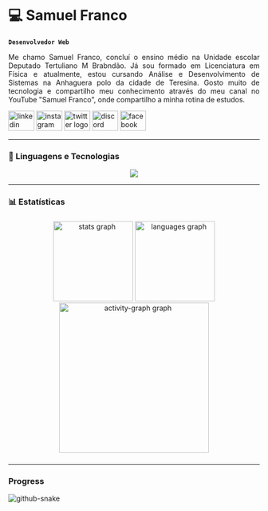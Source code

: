 # 💻 Samuel Franco

**`Desenvolvedor Web`**

<p style='text-align: justify;'>
Me chamo Samuel Franco, concluí o ensino médio na Unidade escolar Deputado Tertuliano M Brabndão. Já sou formado em Licenciatura em Física e atualmente, estou cursando Análise e Desenvolvimento de Sistemas na Anhaguera polo da cidade de Teresina. Gosto muito de tecnologia e compartilho meu conhecimento através do meu canal no YouTube "Samuel Franco", onde compartilho a minha rotina de estudos.
</p>

<div align="left">
  <img src="https://raw.githubusercontent.com/maurodesouza/profile-readme-generator/master/src/assets/icons/social/linkedin/default.svg" width="52" height="40" alt="linkedin logo"  />
  <img src="https://raw.githubusercontent.com/maurodesouza/profile-readme-generator/master/src/assets/icons/social/instagram/default.svg" width="52" height="40" alt="instagram logo"  />
  <img src="https://raw.githubusercontent.com/maurodesouza/profile-readme-generator/master/src/assets/icons/social/twitter/default.svg" width="52" height="40" alt="twitter logo"  />
  <img src="https://raw.githubusercontent.com/maurodesouza/profile-readme-generator/master/src/assets/icons/social/discord/default.svg" width="52" height="40" alt="discord logo"  />
  <img src="https://raw.githubusercontent.com/maurodesouza/profile-readme-generator/master/src/assets/icons/social/facebook/default.svg" width="52" height="40" alt="facebook logo"  />
</div>

---

### 🤖 Linguagens e Tecnologias

<p align="center">
  <a href="https://skillicons.dev">
    <img src="https://skillicons.dev/icons?i=html,css,js,bootstrap,git,jquery,ts,mysql,java" />
  </a>
</p>

---

### 📊 Estatísticas

###

<div align="center">
  <img src="https://github-readme-stats.vercel.app/api?username=samuel-franco&hide_title=false&hide_rank=false&show_icons=true&include_all_commits=true&count_private=true&disable_animations=true&theme=tokyonight&locale=en&hide_border=false&order=1" height="160" alt="stats graph"  />
  <img src="https://github-readme-stats.vercel.app/api/top-langs?username=samuel-franco&locale=pt-br&hide_title=false&layout=compact&card_width=320&langs_count=9&theme=tokyonight&hide_border=false&order=2" height="160" alt="languages graph"  />
  <img src="https://github-readme-activity-graph.vercel.app/graph?username=samuel-franco&radius=16&theme=github-dark&area=true&order=5&hide_border=false&hide_title=false" height="300" alt="activity-graph graph"  />
</div>

###

---

### Progress

<picture>
  <source media="(prefers-color-scheme: dark)" srcset="github-snake-dark.svg" />
  <source media="(prefers-color-scheme: light)" srcset="github-snake.svg" />
  <img alt="github-snake" src="github-snake.svg" />
</picture>

###
